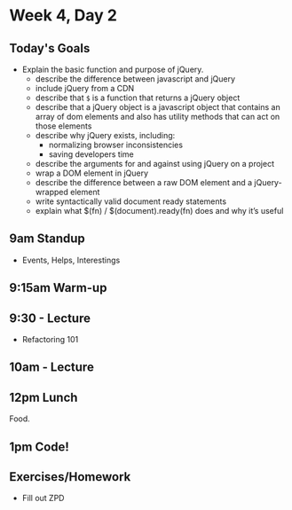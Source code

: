 # Week 4, Day 2

## Today's Goals

- Explain the basic function and purpose of jQuery.
  - describe the difference between javascript and jQuery
  - include jQuery from a CDN
  - describe that `$` is a function that returns a jQuery object
  - describe that a jQuery object is a javascript object that contains an array of dom elements and also has utility methods that can act on those elements
  - describe why jQuery exists, including:
    - normalizing browser inconsistencies
    - saving developers time
  - describe the arguments for and against using jQuery on a project
  - wrap a DOM element in jQuery
  - describe the difference between a raw DOM element and a jQuery-wrapped element
  - write syntactically valid document ready statements
  - explain what $(fn) / $(document).ready(fn) does and why it’s useful


## 9am Standup

- Events, Helps, Interestings

## 9:15am Warm-up

## 9:30 - Lecture

- Refactoring 101

## 10am - Lecture

## 12pm Lunch

Food.

## 1pm Code!

## Exercises/Homework

- Fill out ZPD
